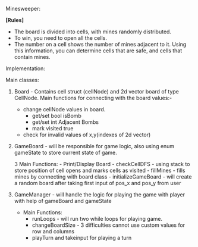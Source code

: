 Minesweeper: 

**[Rules]**

- The board is divided into cells, with mines randomly distributed.
- To win, you need to open all the cells.
- The number on a cell shows the number of mines adjacent to it. Using this information, you can determine cells that are safe, and cells that contain mines.

Implementation: 

Main classes: 

1. Board - Contains cell struct (cellNode) and 2d vector board of type CellNode.
   Main functions for connecting with the board values:-
   - change cellNode values in board.
   		-  get/set bool isBomb
     	-  get/set int Adjacent Bombs
     	-  mark visited true
   - check for invalid values of x,y(indexes of 2d vector)

2. GameBoard - will be responsible for game logic, also using enum gameState to store current state of game. 
   
	3 Main Functions:
 		-  Print/Display Board
   		-  checkCellDFS - using stack to store position of cell opens and marks cells as visited
	 	-  fillMines - fills mines by connecting with board class
		- initializeGameBoard - will create a random board after taking first input of pos_x and pos_y from user
3. GameManager - will  handle the logic for playing the game with player with help of gameBoard and gameState
   - Main Functions:
   		- runLoops - will run two while loops for playing game.
     	- changeBoardSize - 3 difficulties cannot use custom values for row and columns
     	- playTurn and takeinput for playing a turn


